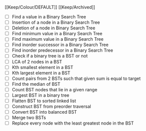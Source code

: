 [[Keep/Colour/DEFAULT]] [[Keep/Archived]] 

- [ ] Find a value in a Binary Search Tree
- [ ] Insertion of a node in a Binary Search Tree
- [ ] Deletion of a node in Binary Search Tree
- [ ] Find minimum value in a Binary Search Tree
- [ ] Find maximum value in a Binary Search Tree
- [ ] Find inorder successor in a Binary Search Tree
- [ ] Find inorder predecessor in a Binary Search Tree
- [ ] Check if a binary tree is a BST or not
- [ ] LCA of 2 nodes in a BST
- [ ] Kth smallest element in a BST
- [ ] Kth largest element in a BST
- [ ] Count pairs from 2 BSTs such that given sum is equal to target
- [ ] Find the median of BST
- [ ] Count BST nodes that lie in a given range
- [ ] Largest BST in a binary tree
- [ ] Flatten BST to sorted linked list
- [ ] Construct BST from preorder traversal
- [ ] Convert BST into balanced BST
- [ ] Merge two BSTs
- [ ] Replace every node with the least greatest node in the BST
